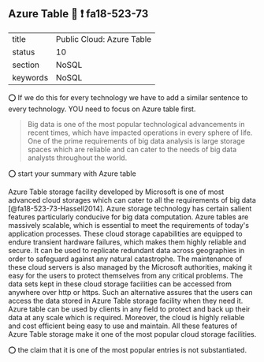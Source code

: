 ## Azure Table :wave: :exclamation: fa18-523-73


|          |                               |
| -------- | ----------------------------- |
| title    | Public Cloud: Azure Table     | 
| status   | 10                            |
| section  | NoSQL                         |
| keywords | NoSQL                         |



:o: If we do this for every technology we have to add a similar sentence to every technology. YOU need to focus on Azure table first.

> Big data is one of the most popular technological advancements in recent times, which have impacted operations in every sphere of life.  One of the prime requirements of big data analysis is large storage spaces which are reliable and can cater to the needs of big data analysts throughout the world. 

:o: start your summary with Azure table


Azure Table storage facility developed by Microsoft is one of most advanced cloud storages which can cater to all the requirements of big data [@fa18-523-73-Hassell2014].
Azure storage technology has certain salient features particularly conducive for big data computation. Azure tables are massively scalable, which is essential to meet the requirements of today's application processes. These cloud storage capabilities are equipped to endure transient hardware failures, which makes them highly reliable and secure. It can be used to replicate redundant data across geographies in order to safeguard against any natural catastrophe. The maintenance of these cloud servers is also managed by the Microsoft authorities, making it easy for the users to protect themselves from any critical problems. The data sets kept in these cloud storage facilities can be accessed from anywhere over http or https. Such an alternative assures that the users can access the data stored in Azure Table storage facility when they need it.
Azure table can be used by clients in any field to protect and back up their data at any scale which is required. Moreover, the cloud is highly reliable and cost efficient being easy to use and maintain. All these features of Azure Table storage make it one of the most popular cloud storage facilities.

:o: the claim that it is one of the most popular entries is not substantiated.




